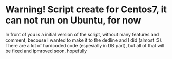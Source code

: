 # Warning! Script create for Centos7, it can not run on Ubuntu, for now
In front of you is a initial version of the script, without many features and comment, becouse I wanted to make it to the dedline and I did (almost :3). There are a lot of hardcoded code (espesially in DB part), but all of that will be fixed and ipmroved soon, hopefully
